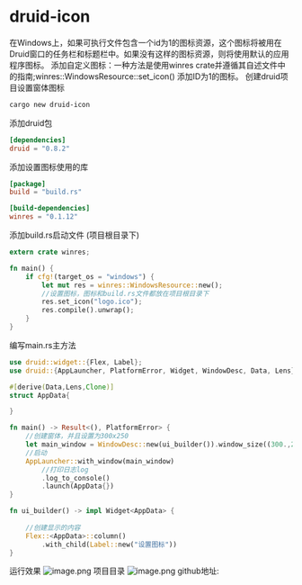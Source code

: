 # druid-icon
在Windows上，如果可执行文件包含一个id为1的图标资源，这个图标将被用在Druid窗口的任务栏和标题栏中。如果没有这样的图标资源，则将使用默认的应用程序图标。
添加自定义图标：一种方法是使用winres crate并遵循其自述文件中的指南;winres::WindowsResource::set_icon() 添加ID为1的图标。
创建druid项目设置窗体图标
```bash
cargo new druid-icon
```
添加druid包
```toml
[dependencies]
druid = "0.8.2"
```
添加设置图标使用的库
```toml
[package]
build = "build.rs"

[build-dependencies]
winres = "0.1.12"
```
添加build.rs启动文件 (项目根目录下)
```rust
extern crate winres;

fn main() {
    if cfg!(target_os = "windows") {
        let mut res = winres::WindowsResource::new();
        //设置图标，图标和build.rs文件都放在项目根目录下
        res.set_icon("logo.ico");
        res.compile().unwrap();
    }
}
```
编写main.rs主方法
```rust
use druid::widget::{Flex, Label};
use druid::{AppLauncher, PlatformError, Widget, WindowDesc, Data, Lens};

#[derive(Data,Lens,Clone)]
struct AppData{

}

fn main() -> Result<(), PlatformError> {
    //创建窗体，并且设置为300x250
    let main_window = WindowDesc::new(ui_builder()).window_size((300.,250.));
    //启动
    AppLauncher::with_window(main_window)
        //打印日志log
        .log_to_console()
        .launch(AppData{})
}

fn ui_builder() -> impl Widget<AppData> {
    
    //创建显示的内容
    Flex::<AppData>::column()
        .with_child(Label::new("设置图标"))
}

```
运行效果
![image.png](https://cdn.nlark.com/yuque/0/2023/png/22289421/1677056924209-5a457a06-2169-4e55-be02-548e6da27d46.png#averageHue=%23c3b9ab&clientId=u617e27e6-4a82-4&from=paste&height=310&id=u6b1a8a3d&name=image.png&originHeight=310&originWidth=316&originalType=binary&ratio=1&rotation=0&showTitle=false&size=35920&status=done&style=none&taskId=ue4aedb56-4b54-442c-810a-bd4ed620fe2&title=&width=316)
项目目录
![image.png](https://cdn.nlark.com/yuque/0/2023/png/22289421/1677056966608-37e6bcc8-ff90-4cd5-a209-00249181d95a.png#averageHue=%2327282a&clientId=u617e27e6-4a82-4&from=paste&height=245&id=u517f6684&name=image.png&originHeight=245&originWidth=304&originalType=binary&ratio=1&rotation=0&showTitle=false&size=12432&status=done&style=none&taskId=u68ed411a-ae4c-46f0-8686-26c4333b252&title=&width=304)
github地址:
